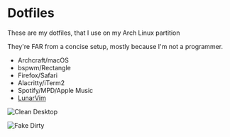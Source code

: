 # Dotfiles

These are my dotfiles, that I use on my Arch Linux partition

They're FAR from a concise setup, mostly because I'm not a programmer.

* Archcraft/macOS
* bspwm/Rectangle
* Firefox/Safari
* Alacritty/iTerm2
* Spotify/MPD/Apple Music
* [LunarVim](https://www.lunarvim.org/)

![Clean Desktop](https://i.imgur.com/I4reJ1K.png)

![Fake Dirty](https://i.imgur.com/TdBL5PI.png)

